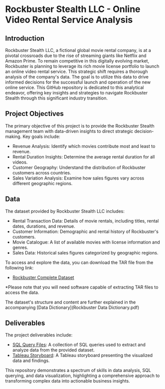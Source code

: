 # Rockbuster Stealth LLC - Online Video Rental Service Analysis
## **Introduction**
Rockbuster Stealth LLC, a fictional global movie rental company, is at a pivotal crossroads due to the rise of streaming giants like Netflix and Amazon Prime. To remain competitive in this digitally evolving market, Rockbuster is planning to leverage its rich movie license portfolio to launch an online video rental service. This strategic shift requires a thorough analysis of the company's data. The goal is to utilize this data to drive informed decisions for the successful launch and operation of the new online service. This GitHub repository is dedicated to this analytical endeavor, offering key insights and strategies to navigate Rockbuster Stealth through this significant industry transition.

## **Project Objectives**
The primary objective of this project is to provide the Rockbuster Stealth management team with data-driven insights to direct strategic decision-making. Key goals include:

+ Revenue Analysis: Identify which movies contribute most and least to revenue.
+ Rental Duration Insights: Determine the average rental duration for all videos.
+ Customer Geography: Understand the distribution of Rockbuster customers across countries.
+ Sales Variation Analysis: Examine how sales figures vary across different geographic regions.

## **Data**
The dataset provided by Rockbuster Stealth LLC includes:

+ Rental Transaction Data: Details of movie rentals, including titles, rental dates, durations, and revenue.
+	Customer Information: Demographic and rental history of Rockbuster's customers.
+	Movie Catalogue: A list of available movies with license information and genres.
+	Sales Data: Historical sales figures categorized by geographic regions.

To access and explore the data, you can download the TAR file from the following link:
+	[Rockbuster Complete Dataset](https://github.com/KaciErwin/RockbusterAnalysis/files/14644815/dvdrental.zip)

*Please note that you will need software capable of extracting TAR files to access the data. 

The dataset's structure and content are further explained in the accompanying [Data Dictionary](Rockbuster Data Dictionary.pdf)

## **Deliverables**
The project deliverables include:
+ [SQL Query Files](SQL_Queries): A collection of SQL queries used to extract and analyze data from the provided dataset.
+ [Tableau Storyboard](https://public.tableau.com/views/Movies_17108257843070/Story1?:language=en-US&:sid=&:display_count=n&:origin=viz_share_link): A Tableau storyboard presenting the visualized data and findings.

This repository demonstrates a spectrum of skills in data analysis, SQL querying, and data visualization, highlighting a comprehensive approach to transforming complex data into actionable business insights. 

